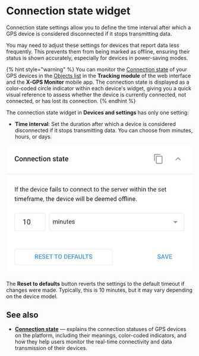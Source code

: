 # Connection state widget

Connection state settings allow you to define the time interval after which a GPS device is considered disconnected if it stops transmitting data.

You may need to adjust these settings for devices that report data less frequently. This prevents them from being marked as offline, ensuring their status is shown accurately, especially for devices in power-saving modes.

{% hint style="warning" %}
You can monitor the [Connection state](../tracking/objects-list/connection-state.md) of your GPS devices in the [Objects list](../tracking/objects-list/) in the **Tracking module** of the web interface and the **X-GPS Monitor** mobile app. The connection state is displayed as a color-coded circle indicator within each device's widget, giving you a quick visual reference to assess whether the device is currently connected, not connected, or has lost its connection.
{% endhint %}

The connection state widget in **Devices and settings** has only one setting:

* **Time interval**: Set the duration after which a device is considered disconnected if it stops transmitting data. You can choose from minutes, hours, or days.

![](../../user-guide/devices-and-settings/attachments/image-20240815-034950.png)

The **Reset to defaults** button reverts the settings to the default timeout if changes were made. Typically, this is 10 minutes, but it may vary depending on the device model.

## See also

* [**Connection state**](../tracking/objects-list/connection-state.md) — explains the connection statuses of GPS devices on the platform, including their meanings, color-coded indicators, and how they help users monitor the real-time connectivity and data transmission of their devices.
